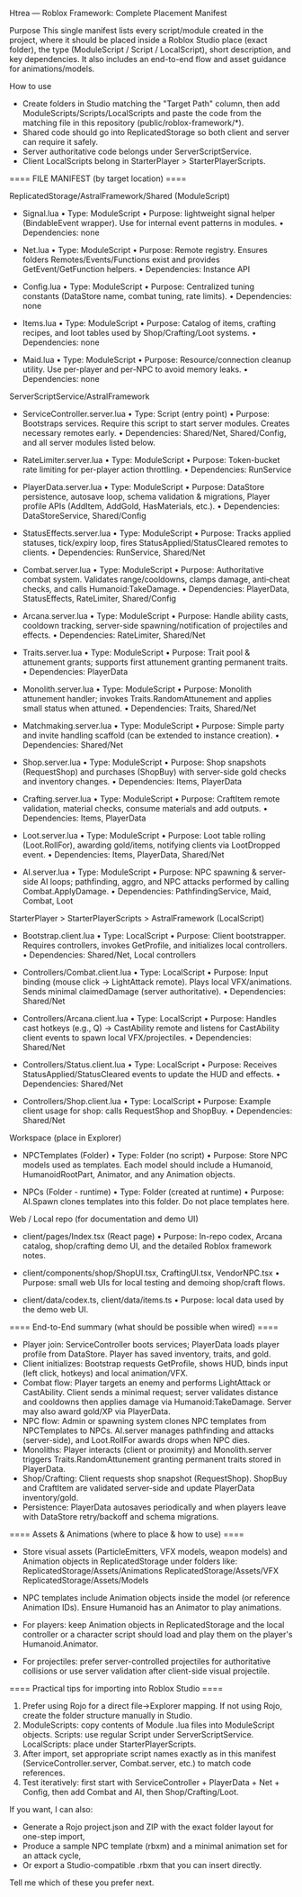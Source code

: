 Htrea — Roblox Framework: Complete Placement Manifest

Purpose
This single manifest lists every script/module created in the project, where it should be placed inside a Roblox Studio place (exact folder), the type (ModuleScript / Script / LocalScript), short description, and key dependencies. It also includes an end-to-end flow and asset guidance for animations/models.

How to use
- Create folders in Studio matching the "Target Path" column, then add ModuleScripts/Scripts/LocalScripts and paste the code from the matching file in this repository (public/roblox-framework/*).
- Shared code should go into ReplicatedStorage so both client and server can require it safely.
- Server authoritative code belongs under ServerScriptService.
- Client LocalScripts belong in StarterPlayer > StarterPlayerScripts.

==== FILE MANIFEST (by target location) ====

ReplicatedStorage/AstralFramework/Shared (ModuleScript)
- Signal.lua
  • Type: ModuleScript
  • Purpose: lightweight signal helper (BindableEvent wrapper). Use for internal event patterns in modules.
  • Dependencies: none

- Net.lua
  • Type: ModuleScript
  • Purpose: Remote registry. Ensures folders Remotes/Events/Functions exist and provides GetEvent/GetFunction helpers.
  • Dependencies: Instance API

- Config.lua
  • Type: ModuleScript
  • Purpose: Centralized tuning constants (DataStore name, combat tuning, rate limits).
  • Dependencies: none

- Items.lua
  • Type: ModuleScript
  • Purpose: Catalog of items, crafting recipes, and loot tables used by Shop/Crafting/Loot systems.
  • Dependencies: none

- Maid.lua
  • Type: ModuleScript
  • Purpose: Resource/connection cleanup utility. Use per-player and per-NPC to avoid memory leaks.
  • Dependencies: none


ServerScriptService/AstralFramework
- ServiceController.server.lua
  • Type: Script (entry point)
  • Purpose: Bootstraps services. Require this script to start server modules. Creates necessary remotes early.
  • Dependencies: Shared/Net, Shared/Config, and all server modules listed below.

- RateLimiter.server.lua
  • Type: ModuleScript
  • Purpose: Token-bucket rate limiting for per-player action throttling.
  • Dependencies: RunService

- PlayerData.server.lua
  • Type: ModuleScript
  • Purpose: DataStore persistence, autosave loop, schema validation & migrations, Player profile APIs (AddItem, AddGold, HasMaterials, etc.).
  • Dependencies: DataStoreService, Shared/Config

- StatusEffects.server.lua
  • Type: ModuleScript
  • Purpose: Tracks applied statuses, tick/expiry loop, fires StatusApplied/StatusCleared remotes to clients.
  • Dependencies: RunService, Shared/Net

- Combat.server.lua
  • Type: ModuleScript
  • Purpose: Authoritative combat system. Validates range/cooldowns, clamps damage, anti‑cheat checks, and calls Humanoid:TakeDamage.
  • Dependencies: PlayerData, StatusEffects, RateLimiter, Shared/Config

- Arcana.server.lua
  • Type: ModuleScript
  • Purpose: Handle ability casts, cooldown tracking, server-side spawning/notification of projectiles and effects.
  • Dependencies: RateLimiter, Shared/Net

- Traits.server.lua
  • Type: ModuleScript
  • Purpose: Trait pool & attunement grants; supports first attunement granting permanent traits.
  • Dependencies: PlayerData

- Monolith.server.lua
  • Type: ModuleScript
  • Purpose: Monolith attunement handler; invokes Traits.RandomAttunement and applies small status when attuned.
  • Dependencies: Traits, Shared/Net

- Matchmaking.server.lua
  • Type: ModuleScript
  • Purpose: Simple party and invite handling scaffold (can be extended to instance creation).
  • Dependencies: Shared/Net

- Shop.server.lua
  • Type: ModuleScript
  • Purpose: Shop snapshots (RequestShop) and purchases (ShopBuy) with server-side gold checks and inventory changes.
  • Dependencies: Items, PlayerData

- Crafting.server.lua
  • Type: ModuleScript
  • Purpose: CraftItem remote validation, material checks, consume materials and add outputs.
  • Dependencies: Items, PlayerData

- Loot.server.lua
  • Type: ModuleScript
  • Purpose: Loot table rolling (Loot.RollFor), awarding gold/items, notifying clients via LootDropped event.
  • Dependencies: Items, PlayerData, Shared/Net

- AI.server.lua
  • Type: ModuleScript
  • Purpose: NPC spawning & server-side AI loops; pathfinding, aggro, and NPC attacks performed by calling Combat.ApplyDamage.
  • Dependencies: PathfindingService, Maid, Combat, Loot


StarterPlayer > StarterPlayerScripts > AstralFramework (LocalScript)
- Bootstrap.client.lua
  • Type: LocalScript
  • Purpose: Client bootstrapper. Requires controllers, invokes GetProfile, and initializes local controllers.
  • Dependencies: Shared/Net, Local controllers

- Controllers/Combat.client.lua
  • Type: LocalScript
  • Purpose: Input binding (mouse click -> LightAttack remote). Plays local VFX/animations. Sends minimal claimedDamage (server authoritative).
  • Dependencies: Shared/Net

- Controllers/Arcana.client.lua
  • Type: LocalScript
  • Purpose: Handles cast hotkeys (e.g., Q) -> CastAbility remote and listens for CastAbility client events to spawn local VFX/projectiles.
  • Dependencies: Shared/Net

- Controllers/Status.client.lua
  • Type: LocalScript
  • Purpose: Receives StatusApplied/StatusCleared events to update the HUD and effects.
  • Dependencies: Shared/Net

- Controllers/Shop.client.lua
  • Type: LocalScript
  • Purpose: Example client usage for shop: calls RequestShop and ShopBuy.
  • Dependencies: Shared/Net


Workspace (place in Explorer)
- NPCTemplates (Folder)
  • Type: Folder (no script)
  • Purpose: Store NPC models used as templates. Each model should include a Humanoid, HumanoidRootPart, Animator, and any Animation objects.

- NPCs (Folder - runtime)
  • Type: Folder (created at runtime)
  • Purpose: AI.Spawn clones templates into this folder. Do not place templates here.


Web / Local repo (for documentation and demo UI)
- client/pages/Index.tsx (React page)
  • Purpose: In-repo codex, Arcana catalog, shop/crafting demo UI, and the detailed Roblox framework notes.

- client/components/shop/ShopUI.tsx, CraftingUI.tsx, VendorNPC.tsx
  • Purpose: small web UIs for local testing and demoing shop/craft flows.

- client/data/codex.ts, client/data/items.ts
  • Purpose: local data used by the demo web UI.


==== End-to-End summary (what should be possible when wired) ====
- Player join: ServiceController boots services; PlayerData loads player profile from DataStore. Player has saved inventory, traits, and gold.
- Client initializes: Bootstrap requests GetProfile, shows HUD, binds input (left click, hotkeys) and local animation/VFX.
- Combat flow: Player targets an enemy and performs LightAttack or CastAbility. Client sends a minimal request; server validates distance and cooldowns then applies damage via Humanoid:TakeDamage. Server may also award gold/XP via PlayerData.
- NPC flow: Admin or spawning system clones NPC templates from NPCTemplates to NPCs. AI.server manages pathfinding and attacks (server-side), and Loot.RollFor awards drops when NPC dies.
- Monoliths: Player interacts (client or proximity) and Monolith.server triggers Traits.RandomAttunement granting permanent traits stored in PlayerData.
- Shop/Crafting: Client requests shop snapshot (RequestShop). ShopBuy and CraftItem are validated server-side and update PlayerData inventory/gold.
- Persistence: PlayerData autosaves periodically and when players leave with DataStore retry/backoff and schema migrations.


==== Assets & Animations (where to place & how to use) ====
- Store visual assets (ParticleEmitters, VFX models, weapon models) and Animation objects in ReplicatedStorage under folders like:
  ReplicatedStorage/Assets/Animations
  ReplicatedStorage/Assets/VFX
  ReplicatedStorage/Assets/Models

- NPC templates include Animation objects inside the model (or reference Animation IDs). Ensure Humanoid has an Animator to play animations.
- For players: keep Animation objects in ReplicatedStorage and the local controller or a character script should load and play them on the player's Humanoid.Animator.
- For projectiles: prefer server-controlled projectiles for authoritative collisions or use server validation after client-side visual projectile.


==== Practical tips for importing into Roblox Studio ====
1. Prefer using Rojo for a direct file->Explorer mapping. If not using Rojo, create the folder structure manually in Studio.
2. ModuleScripts: copy contents of Module .lua files into ModuleScript objects. Scripts: use regular Script under ServerScriptService. LocalScripts: place under StarterPlayerScripts.
3. After import, set appropriate script names exactly as in this manifest (ServiceController.server, Combat.server, etc.) to match code references.
4. Test iteratively: first start with ServiceController + PlayerData + Net + Config, then add Combat and AI, then Shop/Crafting/Loot.


If you want, I can also:
- Generate a Rojo project.json and ZIP with the exact folder layout for one-step import,
- Produce a sample NPC template (rbxm) and a minimal animation set for an attack cycle,
- Or export a Studio-compatible .rbxm that you can insert directly.

Tell me which of these you prefer next.
